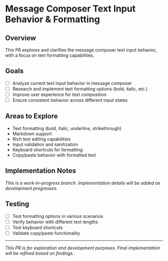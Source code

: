 # Message Composer Text Input Behavior & Formatting

## Overview
This PR explores and clarifies the message composer text input behavior, with a focus on text formatting capabilities.

## Goals
- [ ] Analyze current text input behavior in message composer
- [ ] Research and implement text formatting options (bold, italic, etc.)
- [ ] Improve user experience for text composition
- [ ] Ensure consistent behavior across different input states

## Areas to Explore
- Text formatting (bold, italic, underline, strikethrough)
- Markdown support
- Rich text editing capabilities
- Input validation and sanitization
- Keyboard shortcuts for formatting
- Copy/paste behavior with formatted text

## Implementation Notes
*This is a work-in-progress branch. Implementation details will be added as development progresses.*

## Testing
- [ ] Test formatting options in various scenarios
- [ ] Verify behavior with different text lengths
- [ ] Test keyboard shortcuts
- [ ] Validate copy/paste functionality

---
*This PR is for exploration and development purposes. Final implementation will be refined based on findings.*
